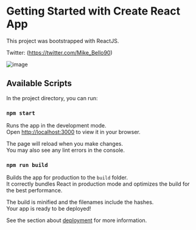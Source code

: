 # Getting Started with Create React App

This project was bootstrapped with ReactJS.

Twitter: (https://twitter.com/Mike_Bello90)

![image](https://user-images.githubusercontent.com/51422943/166586961-d6da0497-fccd-4fb9-b2ac-e1d3583ec94a.png)


## Available Scripts

In the project directory, you can run:

### `npm start`

Runs the app in the development mode.\
Open [http://localhost:3000](http://localhost:3000) to view it in your browser.

The page will reload when you make changes.\
You may also see any lint errors in the console.


### `npm run build`

Builds the app for production to the `build` folder.\
It correctly bundles React in production mode and optimizes the build for the best performance.

The build is minified and the filenames include the hashes.\
Your app is ready to be deployed!

See the section about [deployment](https://facebook.github.io/create-react-app/docs/deployment) for more information.



